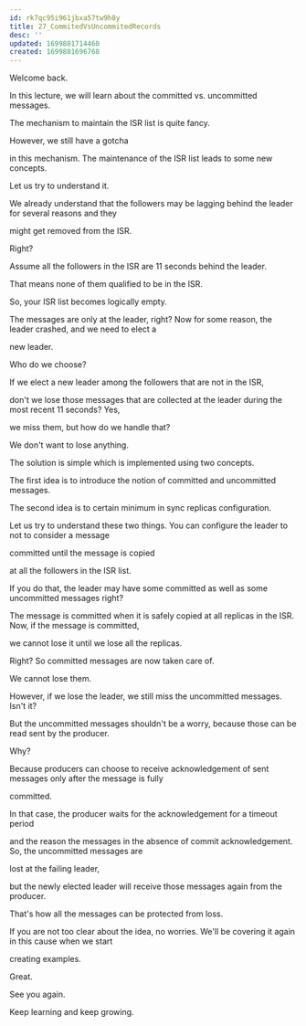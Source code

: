 ```yaml
---
id: rk7qc95i961jbxa57tw9h8y
title: 27_CommitedVsUncommitedRecords
desc: ''
updated: 1699881714460
created: 1699881696768
---
```

Welcome back.

In this lecture, we will learn about the committed vs. uncommitted messages.

The mechanism to maintain the ISR list is quite fancy.

However, we still have a gotcha

in this mechanism. The maintenance of the ISR list leads to some new concepts.

Let us try to understand it.

We already understand that the followers may be lagging behind the leader for several reasons and they

might get removed from the ISR.

Right?

Assume all the followers in the ISR are 11 seconds behind the leader.

That means none of them qualified to be in the ISR.

So, your ISR list becomes logically empty.

The messages are only at the leader, right? Now for some reason, the leader crashed, and we need to elect a

new leader.

Who do we choose?

If we elect a new leader among the followers that are not in the ISR,

don't we lose those messages that are collected at the leader during the most recent 11 seconds? Yes,

we miss them, but how do we handle that?

We don't want to lose anything.

The solution is simple which is implemented using two concepts.

The first idea is to introduce the notion of committed and uncommitted messages.

The second idea is to certain minimum in sync replicas configuration.

Let us try to understand these two things. You can configure the leader to not to consider a message

committed until the message is copied

at all the followers in the ISR list.

If you do that, the leader may have some committed as well as some uncommitted messages right?

The message is committed when it is safely copied at all replicas in the ISR. Now, if the message is committed,

we cannot lose it until we lose all the replicas.

Right? So committed messages are now taken care of.

We cannot lose them.

However, if we lose the leader, we still miss the uncommitted messages. Isn't it?

But the uncommitted messages shouldn't be a worry, because those can be read sent by the producer.

Why?

Because producers can choose to receive acknowledgement of sent messages only after the message is fully

committed.

In that case, the producer waits for the acknowledgement for a timeout period

and the reason the messages in the absence of commit acknowledgement. So, the uncommitted messages are

lost at the failing leader,

but the newly elected leader will receive those messages again from the producer.

That's how all the messages can be protected from loss.

If you are not too clear about the idea, no worries. We'll be covering it again in this cause when we start

creating examples.

Great.

See you again.

Keep learning and keep growing.